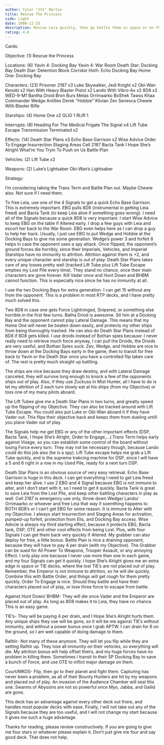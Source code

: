 ```yaml
---
author: Tyler "231" Martin
title: Rescue The Princess
side: Light
date: 2000-11-25
description: Rescue Leia quickly, then go battle them in space or on the ground.  Death Star Plans is easy retrieval.  This is a good deck.
rating: 4.0
---
```

Cards: 

Objective: (1)
Rescue the Princess

Locations: (6)
Yavin 4: Docking Bay
Yavin 4: War Room
Death Star: Docking Bay
Death Star: Detention Block Corridor
Hoth: Echo Docking Bay
Home One: Docking Bay

Characters: (23)
Prisoner 2187 x3
Luke Skywalker, Jedi Knight x2
Obi-Wan Kenobi x2
Han With Heavy Blaster Pistol x2
Lando With Vibro-Ax x2
8D8 x2
WED-9-M1 Bantha Droid
Bron Burs
Melas
Orrimaarko
BoShek
Tawss Khaa
Commander Wedge Antilles
Derek "Hobbie" Klivian
Zev Senesca
Chewie With Blaster Rifle

Starships: (4)
Home One x2
GLIG 1
RLIR 1

Interrupts: (8)
Heading For The Medical Frigate
The Signal x4
Lift Tube Escape
Transmission Terminated x2

Effects: (14)
Death Star Plans x3
Echo Base Garrison x2
Wise Advice
Order To Engage
Insurrection
Staging Areas
Cell 2187
Bacta Tank
I Hope She’s Alright
What’re You Tryin To Push on Us
Battle Plan

Vehicles: (2)
Lift Tube x2

Weapons: (2)
Luke’s Lightsaber
Obi-Wan’s Lightsaber


Strategy: 

I’m considering taking the Trans Term and Battle Plan out.  Maybe Chewie also. Not sure if I need them.


To free Leia, use one of the 4 Signals to get a quick Echo Base Garrison.  This is extremely important.  EBG pulls 8D8 (instrumental in getting Leia freed) and Bacta Tank (to keep Leia alive if something goes wrong). I need all of the Signals because a quick 8D8 is very important.  I start Wise Advice to keep EBG on the table if Altered early.  I drop a few guys with Leia and escort her back to the War Room.  EBG even helps here as I can drop a guy to help her back.	Usually, I just use EBG to put Wedge and Hobbie at the Docking Bays to give me some generation.  Wedge’s power 3 and forfeit 8 helps in case the opponent uses a spy attack.  Once flipped, the opponent’s ground forces die horribly, since their Imperials, Vehicles, and Imperial Starships have no immunity to attrition.  Attrition against them is +2, and every unique character and starship is out of play.	Death Star Plans takes care of any losses pretty well (tracked Lift Tube plus Lift Tube Escape empties my Lost Pile every time).  They stand no chance, once their main characters are gone forever.  Kill Vader once and Hunt Down and BHBM cannot function.  This is especially nice since he has no immunity at all.

I use the two Docking Bays for extra generation.  I can get 15 without any from the opponent.  This is a problem in most RTP decks, and I have pretty much solved this.

Two 8D8 in case one gets Force Lightninged, Snipered, or something else horrible in the first few turns.  Batha Driod is awesome.  Sit him at a Docking Bay and the opponent cannot play Lateral Damage.  This means that my Home One will never be beaten down easily, and protects my other ships from being thoroughly trashed.  He can also do Death Star Plans instead of 8D8 if 8D8 gets killed.	I use droids instead of Bothan spies because: I never really need to retrieve much force anyway, I can pull the Droids, the Droids are very useful, and Bothan Spies suck.  Zev, Wedge, and Hobbie are nice to throw down at the Docking Bays early in the game, then to transit for free back to Yavin or the Death Star once you have a controlled flip taken care of.  The rest is pretty much straight up battling.

The ships are nice because they draw destiny, and with Lateral Damage canceled, they will survive long enough to knock a few of the opponents ships out of play.  Also, if they use Zuckuss In Mist Hunter, all I have to do is let my attrition of 2 each turn slowly eat at his ships (from my Objective) or toss one of my many pilots aboard.

The Lift Tubes give me a Death Star Plans in two turns, and greatly speed up the flipping of my Objective.  They can also be tracked around with Lift Tube Escape.  You could also put Luke or Obi-Wan aboard it if they have Vader out.  This flips their objective back and keeps them from dueling untill you place Vader out of play.

The Signals help me get EBG or any of the other important effects (DSP, Bacta Tank, I Hope She’s Alright, Order to Engage,...).Trans Term helps early against Visage, so you can establish some control of the board without losing Force every turn.  They may not be necessary though, because Lando could do this job also (he is a spy).  Lift Tube escape helps me grab a Lift Tube quickly, and is the supreme trakcing machine for DSP, since I will have a 5 and 6 right in a row in my Used Pile, ready for a next turn DSP.

Death Star Plans is an obvious source of very easy retrieval.  Echo Base Garrison is huge in this deck.  I can get everything I need to get Leia freed and keep her alive.  I use 2 EBG and 4 Signal because EBG is not immune to alter, and I don’t start with it, so I need to get it quickly.  Bacta Tank is great to save Leia from the Lost Pile, and keep other battling characters in play as well.  Cell 2187 is emergency use only, throw down Wedge/ Lando/ Orrimaarko or whoever and free Leia that way if soemthing happens to BOTH 8D8’s or I can’t get EBG for some reason.  It is immune to Alter with my Objective.  I always start Insurrection and Staging Areas for activation, pumped-up forfeit, protection from Elis, and Docking Bay access.  Wise Advcie is always my third starting effect, because it protects EBG, Bacta tank, DSP, OTE
and other cool effects from being Lost.  Plus, with four Signals I can get them back very quickly if Altered.  My grabber can also deploy for free, a little bonus.  Battle Plan is nice a draining opponent, because they will have to pay 4 per drain (with my Objective).  The Grabber can be sued for All Power To Weapons, Trooper Assault, or any annoying Effect.  I only play one because I never use more than one in each game, and my four Signals can get it quickly.  I hope She’s Alright gives me an extra edge in space or TIE decks, where the lost TIE’s are not placed out of play.  Remember, the Emperor is not immune to attrition, so he will die quickly.  Combine this with Battle Order, and things will get rough for them pretty quickly.  Order To Engage is nice.  Should they battle and have their characters placed out of play, or lose three force to escape from battle.

Against Hunt Down/ BHBM-
They will die once Vader and the Emperor are placed out of play.  As long as 8D8 makes it to Leia, they have no chance.  This is an easy game.

TIE’s-
They will be paying 4 per drain, and I Hope She’s Alright hurts them.  Any unique ships they use will be gone, so it will be me against TIE’s without immunity, and without a power bonus once I grab APTW.  I can drain for 6 on the ground, so I am well capable of doing damage to them.

Ralltiir-
Not many of these anymore.  They will let you flip while they are setting Ralltiir up.	They lose all immunity on their vehicles, so everything will die.  My attrition bonus will help offset theirs, and my huge forces have no problem in killing them.  Sometimes I transit to their SP Docking Bay to save a bunch of Force, and use OTE to inflict major damage on them.

Court/MKOS-
Flip, then go to their planet and fight them.  Capturing has never been a problem, as all of their Bounty Hunters are hit by my weapons and placed out of play.  An invasion of the Audience Chamber will seal this one.  Swarms of Abyssins are not so powerful once Myo, Jabba, and Gailid are gone.


This deck has an advantage against every other deck out there, and handles most popular decks with ease.  Finally, I will not take out any of the Signals because they are too useful, and I will not change my start because it gives me such a huge advantage.

Thanks for reading, please review constructively.  If you are going to give me four stars or whatever please explain it.  Don’t just give me four and say good deck.  That does not help.



